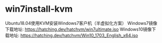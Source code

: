 # win7install-kvm
Ubuntu18.04使用KVM安装Windows7客户机（半虚拟化方案）
Windows7镜像下载地址: https://hatching.dev/hatchvm/win7ultimate.iso
Windows10镜像下载地址: https://hatching.dev/hatchvm/Win10_1703_English_x64.iso
